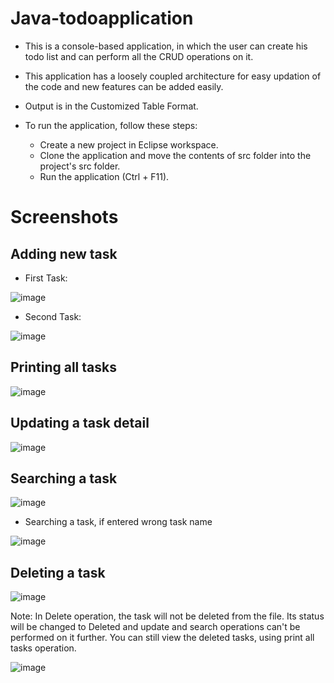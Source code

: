 # Java-todoapplication
- This is a console-based application, in which the user can create his todo list and can perform all the CRUD operations on it.
- This application has a loosely coupled architecture for easy updation of the code and new features can be added easily.
- Output is in the Customized Table Format.

- To run the application, follow these steps:
  -  Create a new project in Eclipse workspace.
  -  Clone the application and move the contents of src folder into the project's src folder.
  -  Run the application (Ctrl + F11).

# Screenshots
## Adding new task

- First Task:

![image](https://user-images.githubusercontent.com/47317902/122463968-e6abcd00-cfd3-11eb-8f6c-d4f2ebf9a92f.png)

- Second Task:

![image](https://user-images.githubusercontent.com/47317902/122464045-fc20f700-cfd3-11eb-8033-8632c2cc3986.png)

## Printing all tasks

![image](https://user-images.githubusercontent.com/47317902/122464124-1b1f8900-cfd4-11eb-8d7d-f03af15e43b7.png)

## Updating a task detail

![image](https://user-images.githubusercontent.com/47317902/122464259-46a27380-cfd4-11eb-9f4c-d1b4178e1364.png)

## Searching a task

![image](https://user-images.githubusercontent.com/47317902/122464683-c03a6180-cfd4-11eb-9389-316f64a6b1f4.png)

- Searching a task, if entered wrong task name

![image](https://user-images.githubusercontent.com/47317902/122464476-84070100-cfd4-11eb-8151-ec16d2350822.png)
  
## Deleting a task

![image](https://user-images.githubusercontent.com/47317902/122464780-e06a2080-cfd4-11eb-834c-0cb1a782e413.png)

Note: In Delete operation, the task will not be deleted from the file. Its status will be changed to Deleted and update and search operations can't be performed on it further. You can still view the deleted tasks, using print all tasks operation.

![image](https://user-images.githubusercontent.com/47317902/122465024-2aeb9d00-cfd5-11eb-81f1-dd581e52682f.png)
